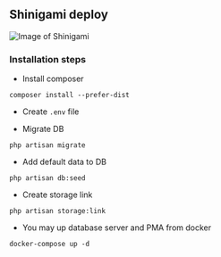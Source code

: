 ## Shinigami deploy

![Image of Shinigami](https://i.pinimg.com/originals/68/5b/05/685b050c5193fca616bec977a59ab469.png)

### Installation steps

- Install composer  

`composer install --prefer-dist`  

- Create `.env` file  

- Migrate DB  

`php artisan migrate`   

- Add default data to DB  

`php artisan db:seed`  

- Create storage link  

`php artisan storage:link`  

- You may up database server and PMA from docker

`docker-compose up -d`
